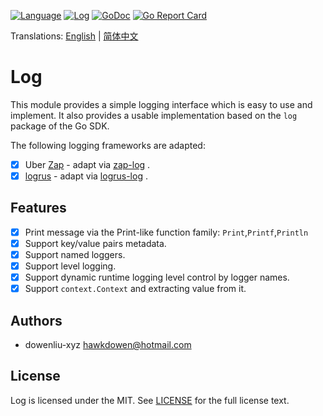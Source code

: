 [![Language](https://img.shields.io/badge/Language-Go-blue.svg)](https://golang.org/)
[![Log](https://github.com/go-kita/log/actions/workflows/log.ci.yaml/badge.svg)](https://github.com/go-kita/log/actions/workflows/log.ci.yaml)
[![GoDoc](https://pkg.go.dev/badge/github.com/go-kita/log/v3)](https://pkg.go.dev/github.com/go-kita/log/v3)
[![Go Report Card](https://goreportcard.com/badge/github.com/go-kita/log)](https://goreportcard.com/report/github.com/go-kita/log)

Translations: [English](README.md) | [简体中文](README.zh_CN.md)

# Log

[comment]: <> (This is the logging module of the Go-KitA framework.)

[comment]: <> (> Project Go-KitA is inspired by the project [Kratos]&#40;https://github.com/go-kratos/kratos&#41;)

[comment]: <> (> and has a lot of reference to its implementation.)

This module provides a simple logging interface which is easy to use and implement.
It also provides a usable implementation based on the `log` package of the Go
SDK.

The following logging frameworks are adapted:
- [x] Uber [Zap](https://github.com/uber-go/zap) - adapt via [zap-log](https://github.com/go-kita/zap-log) .
- [x] [logrus](https://github.com/sirupsen/logrus) - adapt via [logrus-log](https://github.com/go-kita/logrus-log) .

## Features
- [x] Print message via the Print-like function family: `Print`,`Printf`,`Println`
- [x] Support key/value pairs metadata.
- [x] Support named loggers.
- [x] Support level logging.
- [x] Support dynamic runtime logging level control by logger names.
- [X] Support `context.Context` and extracting value from it.

[comment]: <> (## Usage)

<!-- 描述如何使用该项目 -->

## Authors
- dowenliu-xyz <hawkdowen@hotmail.com>

## License
Log is licensed under the MIT.
See [LICENSE](LICENSE) for the full license text.
